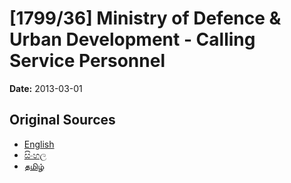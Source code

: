 # [1799/36] Ministry of Defence & Urban Development - Calling Service Personnel

**Date:** 2013-03-01

## Original Sources

- [English](https://documents.gov.lk/view/extra-gazettes/2013/3/1799-36_E.pdf)
- [සිංහල](https://documents.gov.lk/view/extra-gazettes/2013/3/1799-36_S.pdf)
- [தமிழ்](https://documents.gov.lk/view/extra-gazettes/2013/3/1799-36_T.pdf)
